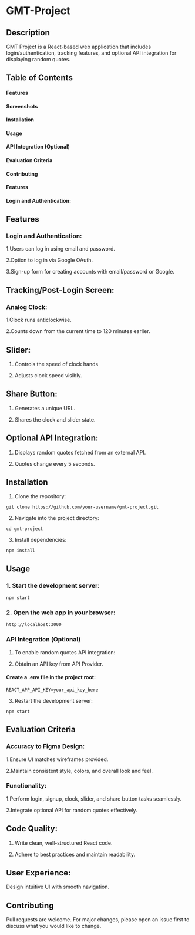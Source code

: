 # GMT-Project

## Description
GMT Project is a React-based web application that includes login/authentication, tracking features, and optional API integration for displaying random quotes.

## Table of Contents
#### Features
#### Screenshots
#### Installation
#### Usage
#### API Integration (Optional)
#### Evaluation Criteria
#### Contributing
#### Features
#### Login and Authentication:

## Features
### Login and Authentication:
1.Users can log in using email and password.

2.Option to log in via Google OAuth.

3.Sign-up form for creating accounts with email/password or Google.

## Tracking/Post-Login Screen:

### Analog Clock:

1.Clock runs anticlockwise.


2.Counts down from the current time to 120 minutes earlier.

## Slider:
1. Controls the speed of clock hands

2. Adjusts clock speed visibly.

## Share Button:
1. Generates a unique URL.

2. Shares the clock and slider state.

## Optional API Integration:

1. Displays random quotes fetched from an external API.

2. Quotes change every 5 seconds.


## Installation
1. Clone the repository:

```git clone https://github.com/your-username/gmt-project.git```

2. Navigate into the project directory:

```cd gmt-project```

3. Install dependencies:

```npm install```
## Usage
### 1. Start the development server:

```npm start```

### 2. Open the web app in your browser:

```http://localhost:3000```

### API Integration (Optional)
1. To enable random quotes API integration:

2. Obtain an API key from API Provider.

#### Create a .env file in the project root:

```REACT_APP_API_KEY=your_api_key_here```

3. Restart the development server:

```npm start```
## Evaluation Criteria
### Accuracy to Figma Design:

1.Ensure UI matches wireframes provided.

2.Maintain consistent style, colors, and overall look and feel.
### Functionality:
1.Perform login, signup, clock, slider, and share button tasks seamlessly.

2.Integrate optional API for random quotes effectively.

## Code Quality:
1. Write clean, well-structured React code.

2. Adhere to best practices and maintain readability.

## User Experience:

Design intuitive UI with smooth navigation.

## Contributing
Pull requests are welcome. For major changes, please open an issue first to discuss what you would like to change.
